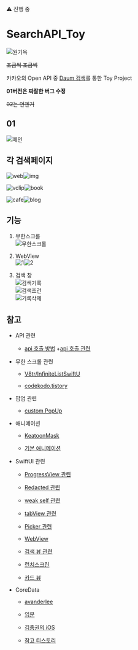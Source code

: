 ⚠️ 진행 중

# SearchAPI_Toy

![원기옥](https://media.tenor.com/E7fROB_zqFAAAAAC/%EC%9B%90%EA%B8%B0%EC%98%A5.gif)
<br/>

~~조금씩 조금씩~~
<br/>

카카오의 Open API 중 [Daum 검색](https://developers.kakao.com/docs/latest/ko/daum-search/dev-guide)를 통한 Toy Project
<br/>

**01버전은 짜잘한 버그 수정**
<br/>

~~02는 언젠거~~
<br/>

## 01

![메인](https://github.com/BOLTB0X/SearchAPI_Toy/blob/main/gif/01/main.gif?raw=true)
<br/>

## 각 검색페이지

![web](https://github.com/BOLTB0X/SearchAPI_Toy/blob/main/gif/01/web검색.gif?raw=true)![img](https://github.com/BOLTB0X/SearchAPI_Toy/blob/main/gif/01/img검색.gif?raw=true)
<br/>

![vclip](https://github.com/BOLTB0X/SearchAPI_Toy/blob/main/gif/01/vclip검색.gif?raw=true)![book](https://github.com/BOLTB0X/SearchAPI_Toy/blob/main/gif/01/book검색.gif?raw=true)
<br/>

![cafe](https://github.com/BOLTB0X/SearchAPI_Toy/blob/main/gif/01/cafe검색.gif?raw=true)![blog](https://github.com/BOLTB0X/SearchAPI_Toy/blob/main/gif/01/blog검색.gif?raw=true)
<br/>

## 기능

1. 무한스크롤
   <br/>
   ![무한스크롤](https://github.com/BOLTB0X/SearchAPI_Toy/blob/main/gif/01/무한스크롤.gif?raw=true)

2. WebView
   <br/>
   ![1](https://github.com/BOLTB0X/SearchAPI_Toy/blob/main/gif/01/webview1.gif?raw=true)![2](https://github.com/BOLTB0X/SearchAPI_Toy/blob/main/gif/01/webview2.gif?raw=true)

3. 검색 창
   <br/>
   ![검색기록](https://github.com/BOLTB0X/SearchAPI_Toy/blob/main/gif/01/검색기록.gif?raw=true)
   <br/>
   ![검색조건](https://github.com/BOLTB0X/SearchAPI_Toy/blob/main/gif/01/검색조건%20변경.gif?raw=true)
   <br/>
   ![기록삭제](https://github.com/BOLTB0X/SearchAPI_Toy/blob/main/gif/01/검색기록_삭제.gif?raw=true)

## 참고

- API 관련

  - [api 호출 방법](https://donghoon.io/blog/swift_image_search/) +[api 호출 관련](https://rldd.tistory.com/215)

- 무한 스크롤 관련

  - [V8tr/InfiniteListSwiftU](https://github.com/V8tr/InfiniteListSwiftUI)

  - [codekodo.tistory](https://codekodo.tistory.com/207)

- 팝업 관련

  - [custom PopUp](https://github.com/SnowLukin/CustomPopUp)

- 애니메이션

  - [KeatoonMask](https://github.com/KeatoonMask/SwiftUI-Animation/tree/master)

  - [기본 애니메이션](https://80000coding.oopy.io/bfcbea75-767f-4a9a-87c3-0883a97115bc)

- SwiftUI 관련

  - [ProgressView 관련](https://seons-dev.tistory.com/entry/SwiftUI-ProgressView-작업-진행률)

  - [Redacted 관련](https://seons-dev.tistory.com/entry/SwiftUI-Redacted)

  - [weak self 관련](https://ios-development.tistory.com/926)

  - [tabView 관련](https://seons-dev.tistory.com/entry/SwiftUI-TabView)

  - [Picker 관련](https://www.hohyeonmoon.com/blog/swiftui-tutorial-picker/)

  - [WebView](https://seons-dev.tistory.com/entry/SwiftUI-WebView-%EC%83%9D%EC%84%B1%EC%BD%94%EB%93%9C)

  - [검색 뷰 관련](https://www.hackingwithswift.com/quick-start/swiftui/how-to-add-a-search-bar-to-filter-your-data)

  - [런치스크린](https://velog.io/@jyw3927/SwiftUI-Launch-Screen-%EA%B5%AC%ED%98%84%ED%95%98%EA%B8%B0-Gradient-Animation)

  - [카드 뷰](https://www.appcoda.com/swiftui-card-view/)

- CoreData

  - [avanderlee](https://www.avanderlee.com/swift/persistent-history-tracking-core-data/)

  - [입문](https://velog.io/@nala/iOS-SwiftUI%EC%97%90%EC%84%9C-CoreData-%EC%8D%A8%EB%B3%B4%EA%B8%B0)

  - [김종권의 iOS](https://ios-development.tistory.com/1162)

  - [참고 티스토리](https://growingsaja.tistory.com/791)
